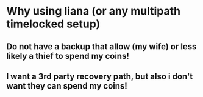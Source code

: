 # Why using liana (or any multipath timelocked setup)

## Do not have a backup that allow (my wife) or less likely a thief to spend my coins!


## I want a 3rd party recovery path, but also i don't want they can spend my coins!


